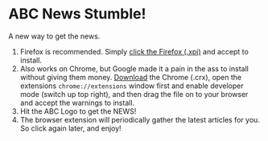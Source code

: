 # ABC News Stumble!
A new way to get the news.

1. Firefox is recommended. Simply [click the Firefox (.xpi)](https://github.com/phocks/abc-stumble/releases/download/1.0.2/abc_stumble-1.0.2-an+fx.xpi) and accept to install.
2. Also works on Chrome, but Google made it a pain in the ass to install without giving them money. [Download](https://github.com/phocks/abc-stumble/releases) the Chrome (.crx), open the extensions `chrome://extensions` window first and enable developer mode (switch up top right), and then drag the file on to your browser and accept the warnings to install.
3. Hit the ABC Logo to get the NEWS!
4. The browser extension will periodically gather the latest articles for you. So click again later, and enjoy!
